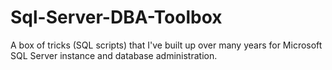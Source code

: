 # Sql-Server-DBA-Toolbox
A box of tricks (SQL scripts) that I've built up over many years for Microsoft SQL Server instance and database administration.
